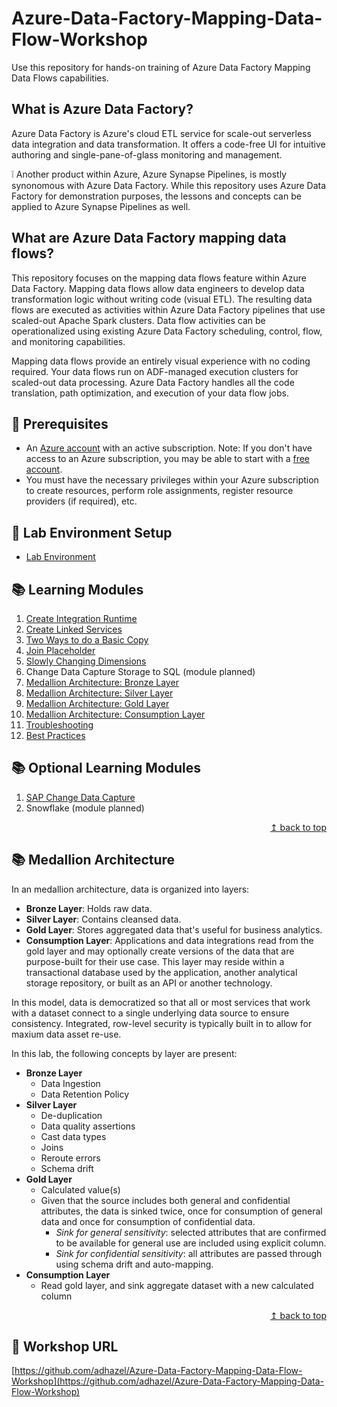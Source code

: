 # Azure-Data-Factory-Mapping-Data-Flow-Workshop

Use this repository for hands-on training of Azure Data Factory Mapping Data Flows capabilities.

## What is Azure Data Factory?

Azure Data Factory is Azure's cloud ETL service for scale-out serverless data integration and data transformation. It offers a code-free UI for intuitive authoring and single-pane-of-glass monitoring and management.

:grey_exclamation: Another product within Azure, Azure Synapse Pipelines, is mostly synonomous with Azure Data Factory. While this repository uses Azure Data Factory for demonstration purposes, the lessons and concepts can be applied to Azure Synapse Pipelines as well.

## What are Azure Data Factory mapping data flows?

This repository focuses on the mapping data flows feature within Azure Data Factory. Mapping data flows allow data engineers to develop data transformation logic without writing code (visual ETL). The resulting data flows are executed as activities within Azure Data Factory pipelines that use scaled-out Apache Spark clusters. Data flow activities can be operationalized using existing Azure Data Factory scheduling, control, flow, and monitoring capabilities.

Mapping data flows provide an entirely visual experience with no coding required. Your data flows run on ADF-managed execution clusters for scaled-out data processing. Azure Data Factory handles all the code translation, path optimization, and execution of your data flow jobs.

## :thinking: Prerequisites

* An [Azure account](https://azure.microsoft.com/free/) with an active subscription. Note: If you don't have access to an Azure subscription, you may be able to start with a [free account](https://www.azure.com/free).
* You must have the necessary privileges within your Azure subscription to create resources, perform role assignments, register resource providers (if required), etc.

## :test_tube: Lab Environment Setup

* [Lab Environment](./modules/module00.md)

## :books: Learning Modules

1. [Create Integration Runtime](./modules/module01.md)
2. [Create Linked Services](./modules/module02.md)
3. [Two Ways to do a Basic Copy](./modules/module03.md)
4. [Join Placeholder](./modules/module04.md)
5. [Slowly Changing Dimensions](./modules/module05.md)
6. Change Data Capture Storage to SQL (module planned)
7. [Medallion Architecture: Bronze Layer](./modules/module07.md)
8. [Medallion Architecture: Silver Layer](./modules/module08.md)
9. [Medallion Architecture: Gold Layer](./modules/module09.md)
10. [Medallion Architecture: Consumption Layer](./modules/module10.md)
11. [Troubleshooting](./modules/module11.md)
12. [Best Practices](./modules/module12.md)

## :books: Optional Learning Modules

1. [SAP Change Data Capture](./modules/module06.md)
2. Snowflake (module planned)

<div align="right"><a href="#azure-data-factory-mapping-data-flow-workshop">↥ back to top</a></div>

## :books: Medallion Architecture
In an medallion architecture, data is organized into layers: 
- **Bronze Layer**: Holds raw data.
- **Silver Layer**: Contains cleansed data.
- **Gold Layer**: Stores aggregated data that's useful for business analytics.
- **Consumption Layer**: Applications and data integrations read from the gold layer and may optionally create versions of the data that are purpose-built for their use case. This layer may reside within a transactional database used by the application, another analytical storage repository, or built as an API or another technology.

In this model, data is democratized so that all or most services that work with a dataset connect to a single underlying data source to ensure consistency. Integrated, row-level security is typically built in to allow for maxium data asset re-use.

In this lab, the following concepts by layer are present:
- **Bronze Layer**
  - Data Ingestion
  - Data Retention Policy
- **Silver Layer**
  - De-duplication
  - Data quality assertions
  - Cast data types
  - Joins
  - Reroute errors
  - Schema drift
- **Gold Layer**
  - Calculated value(s)
  - Given that the source includes both general and confidential attributes, the data is sinked twice, once for consumption of general data and once for consumption of confidential data. 
    - *Sink for general sensitivity*: selected attributes that are confirmed to be available for general use are included using explicit column.
    - *Sink for confidential sensitivity*: all attributes are passed through using schema drift and auto-mapping.
- **Consumption Layer**
  - Read gold layer, and sink aggregate dataset with a new calculated column

<div align="right"><a href="#azure-data-factory-mapping-data-flow-workshop">↥ back to top</a></div>

## :link: Workshop URL

[https://github.com/adhazel/Azure-Data-Factory-Mapping-Data-Flow-Workshop](https://github.com/adhazel/Azure-Data-Factory-Mapping-Data-Flow-Workshop)
